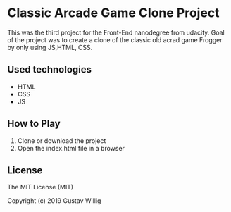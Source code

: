 # Classic Arcade Game Clone Project
This was the third project for the Front-End nanodegree from udacity. Goal of the project was to create a clone of the classic old acrad game Frogger by only using JS,HTML, CSS.

## Used technologies
* HTML
* CSS
* JS
## How to Play
1. Clone or download the project
2. Open the index.html file in a browser

## License
The MIT License (MIT)

Copyright (c) 2019 Gustav Willig
